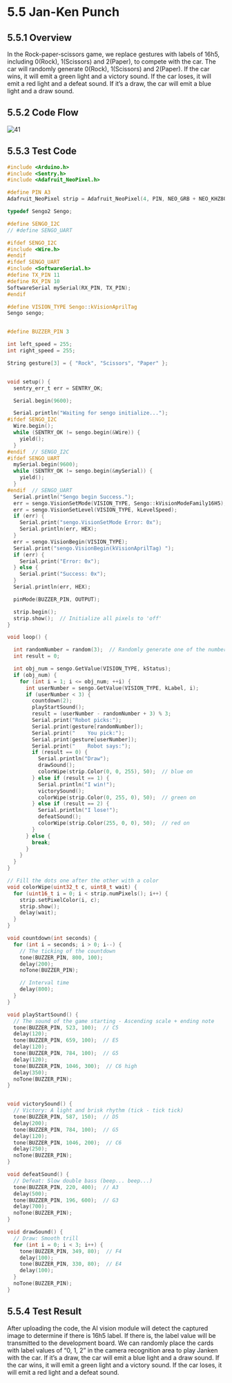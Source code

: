 # 5.5 Jan-Ken Punch

## 5.5.1 Overview

In the Rock-paper-scissors game, we replace gestures with labels of 16h5, including 0(Rock), 1(Scissors) and 2(Paper), to compete with the car. The car will randomly generate 0(Rock), 1(Scissors) and 2(Paper). If the car wins, it will emit a green light and a victory sound. If the car loses, it will emit a red light and a defeat sound. If it’s a draw, the car will emit a blue light and a draw sound.

## 5.5.2 Code Flow

![41](./media/41.png)

## 5.5.3 Test Code

```c
#include <Arduino.h>
#include <Sentry.h>
#include <Adafruit_NeoPixel.h>

#define PIN A3
Adafruit_NeoPixel strip = Adafruit_NeoPixel(4, PIN, NEO_GRB + NEO_KHZ800);

typedef Sengo2 Sengo;

#define SENGO_I2C
// #define SENGO_UART

#ifdef SENGO_I2C
#include <Wire.h>
#endif
#ifdef SENGO_UART
#include <SoftwareSerial.h>
#define TX_PIN 11
#define RX_PIN 10
SoftwareSerial mySerial(RX_PIN, TX_PIN);
#endif

#define VISION_TYPE Sengo::kVisionAprilTag
Sengo sengo;


#define BUZZER_PIN 3

int left_speed = 255;
int right_speed = 255;

String gesture[3] = { "Rock", "Scissors", "Paper" };


void setup() {
  sentry_err_t err = SENTRY_OK;

  Serial.begin(9600);

  Serial.println("Waiting for sengo initialize...");
#ifdef SENGO_I2C
  Wire.begin();
  while (SENTRY_OK != sengo.begin(&Wire)) {
    yield();
  }
#endif  // SENGO_I2C
#ifdef SENGO_UART
  mySerial.begin(9600);
  while (SENTRY_OK != sengo.begin(&mySerial)) {
    yield();
  }
#endif  // SENGO_UART
  Serial.println("Sengo begin Success.");
  err = sengo.VisionSetMode(VISION_TYPE, Sengo::kVisionModeFamily16H5);
  err = sengo.VisionSetLevel(VISION_TYPE, kLevelSpeed);
  if (err) {
    Serial.print("sengo.VisionSetMode Error: 0x");
    Serial.println(err, HEX);
  }
  err = sengo.VisionBegin(VISION_TYPE);
  Serial.print("sengo.VisionBegin(kVisionAprilTag) ");
  if (err) {
    Serial.print("Error: 0x");
  } else {
    Serial.print("Success: 0x");
  }
  Serial.println(err, HEX);

  pinMode(BUZZER_PIN, OUTPUT);

  strip.begin();
  strip.show();  // Initialize all pixels to 'off'
}

void loop() {

  int randomNumber = random(3);  // Randomly generate one of the numbers 0, 1 or 2
  int result = 0;

  int obj_num = sengo.GetValue(VISION_TYPE, kStatus);
  if (obj_num) {
    for (int i = 1; i <= obj_num; ++i) {
      int userNumber = sengo.GetValue(VISION_TYPE, kLabel, i);
      if (userNumber < 3) {
        countdown(2);
        playStartSound();
        result = (userNumber - randomNumber + 3) % 3;
        Serial.print("Robot picks:");
        Serial.print(gesture[randomNumber]);
        Serial.print("    You pick:");
        Serial.print(gesture[userNumber]);
        Serial.print("    Robot says:");
        if (result == 0) {
          Serial.println("Draw");
          drawSound();
          colorWipe(strip.Color(0, 0, 255), 50);  // blue on
        } else if (result == 1) {
          Serial.println("I win!");
          victorySound();
          colorWipe(strip.Color(0, 255, 0), 50);  // green on
        } else if (result == 2) {
          Serial.println("I lose!");
          defeatSound();
          colorWipe(strip.Color(255, 0, 0), 50);  // red on
        }
      } else {
        break;
      }
    }
  }
}

// Fill the dots one after the other with a color
void colorWipe(uint32_t c, uint8_t wait) {
  for (uint16_t i = 0; i < strip.numPixels(); i++) {
    strip.setPixelColor(i, c);
    strip.show();
    delay(wait);
  }
}

void countdown(int seconds) {
  for (int i = seconds; i > 0; i--) {
    // The ticking of the countdown
    tone(BUZZER_PIN, 800, 100);
    delay(200);
    noTone(BUZZER_PIN);

    // Interval time
    delay(800);
  }
}

void playStartSound() {
  // The sound of the game starting - Ascending scale + ending note
  tone(BUZZER_PIN, 523, 100);  // C5
  delay(120);
  tone(BUZZER_PIN, 659, 100);  // E5
  delay(120);
  tone(BUZZER_PIN, 784, 100);  // G5
  delay(120);
  tone(BUZZER_PIN, 1046, 300);  // C6 high
  delay(350);
  noTone(BUZZER_PIN);
}


void victorySound() {
  // Victory: A light and brisk rhythm (tick - tick tick)
  tone(BUZZER_PIN, 587, 150);  // D5
  delay(200);
  tone(BUZZER_PIN, 784, 100);  // G5
  delay(120);
  tone(BUZZER_PIN, 1046, 200);  // C6
  delay(250);
  noTone(BUZZER_PIN);
}

void defeatSound() {
  // Defeat: Slow double bass (beep... beep...)
  tone(BUZZER_PIN, 220, 400);  // A3
  delay(500);
  tone(BUZZER_PIN, 196, 600);  // G3
  delay(700);
  noTone(BUZZER_PIN);
}

void drawSound() {
  // Draw: Smooth trill
  for (int i = 0; i < 3; i++) {
    tone(BUZZER_PIN, 349, 80);  // F4
    delay(100);
    tone(BUZZER_PIN, 330, 80);  // E4
    delay(100);
  }
  noTone(BUZZER_PIN);
}
```

## 5.5.4 Test Result

After uploading the code, the AI vision module will detect the captured image to determine if there is 16h5 label. If there is, the label value will be transmitted to the development board. We can randomly place the cards with label values of “0, 1, 2” in the camera recognition area to play Janken with the car. If it’s a draw, the car will emit a blue light and a draw sound. If the car wins, it will emit a green light and a victory sound. If the car loses, it will emit a red light and a defeat sound.
